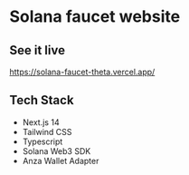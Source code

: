 # Solana faucet website

## See it live
https://solana-faucet-theta.vercel.app/


## Tech Stack
- Next.js 14
- Tailwind CSS
- Typescript
- Solana Web3 SDK
- Anza Wallet Adapter